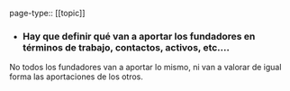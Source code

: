 page-type:: [[topic]]
- ### Hay que definir qué van a aportar los fundadores en términos de trabajo, contactos, activos, etc....

No todos los fundadores van a aportar lo mismo, ni van a valorar de igual forma las aportaciones de los otros.



